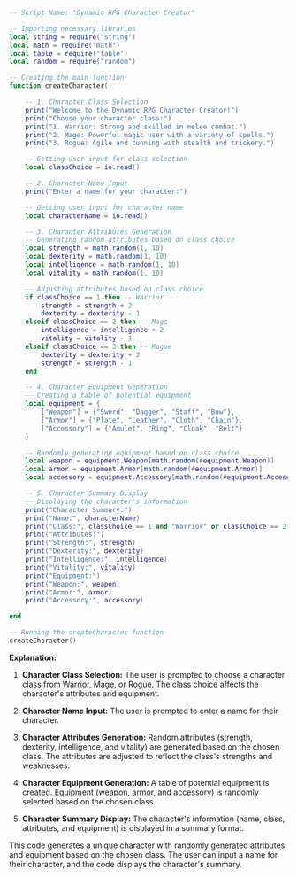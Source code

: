 ```lua
-- Script Name: "Dynamic RPG Character Creator"

-- Importing necessary libraries
local string = require("string")
local math = require("math")
local table = require("table")
local random = require("random")

-- Creating the main function
function createCharacter()

    -- 1. Character Class Selection
    print("Welcome to the Dynamic RPG Character Creator!")
    print("Choose your character class:")
    print("1. Warrior: Strong and skilled in melee combat.")
    print("2. Mage: Powerful magic user with a variety of spells.")
    print("3. Rogue: Agile and cunning with stealth and trickery.")

    -- Getting user input for class selection
    local classChoice = io.read()

    -- 2. Character Name Input
    print("Enter a name for your character:")

    -- Getting user input for character name
    local characterName = io.read()

    -- 3. Character Attributes Generation
    -- Generating random attributes based on class choice
    local strength = math.random(1, 10)
    local dexterity = math.random(1, 10)
    local intelligence = math.random(1, 10)
    local vitality = math.random(1, 10)

    -- Adjusting attributes based on class choice
    if classChoice == 1 then -- Warrior
        strength = strength + 2
        dexterity = dexterity - 1
    elseif classChoice == 2 then -- Mage
        intelligence = intelligence + 2
        vitality = vitality - 1
    elseif classChoice == 3 then -- Rogue
        dexterity = dexterity + 2
        strength = strength - 1
    end

    -- 4. Character Equipment Generation
    -- Creating a table of potential equipment
    local equipment = {
        ["Weapon"] = {"Sword", "Dagger", "Staff", "Bow"},
        ["Armor"] = {"Plate", "Leather", "Cloth", "Chain"},
        ["Accessory"] = {"Amulet", "Ring", "Cloak", "Belt"}
    }

    -- Randomly generating equipment based on class choice
    local weapon = equipment.Weapon[math.random(#equipment.Weapon)]
    local armor = equipment.Armor[math.random(#equipment.Armor)]
    local accessory = equipment.Accessory[math.random(#equipment.Accessory)]

    -- 5. Character Summary Display
    -- Displaying the character's information
    print("Character Summary:")
    print("Name:", characterName)
    print("Class:", classChoice == 1 and "Warrior" or classChoice == 2 and "Mage" or "Rogue")
    print("Attributes:")
    print("Strength:", strength)
    print("Dexterity:", dexterity)
    print("Intelligence:", intelligence)
    print("Vitality:", vitality)
    print("Equipment:")
    print("Weapon:", weapon)
    print("Armor:", armor)
    print("Accessory:", accessory)

end

-- Running the createCharacter function
createCharacter()
```

**Explanation:**

1. **Character Class Selection:** The user is prompted to choose a character class from Warrior, Mage, or Rogue. The class choice affects the character's attributes and equipment.

2. **Character Name Input:** The user is prompted to enter a name for their character.

3. **Character Attributes Generation:** Random attributes (strength, dexterity, intelligence, and vitality) are generated based on the chosen class. The attributes are adjusted to reflect the class's strengths and weaknesses.

4. **Character Equipment Generation:** A table of potential equipment is created. Equipment (weapon, armor, and accessory) is randomly selected based on the chosen class.

5. **Character Summary Display:** The character's information (name, class, attributes, and equipment) is displayed in a summary format.

This code generates a unique character with randomly generated attributes and equipment based on the chosen class. The user can input a name for their character, and the code displays the character's summary.